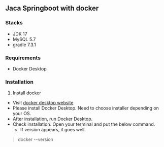 ## Jaca Springboot with docker

### Stacks
- JDK 17
- MySQL 5.7
- gradle 7.3.1

### Requirements
- Docker Desktop

### Installation
1. Install docker
- Visit [docker desktop website](https://www.docker.com/products/docker-desktop/)
- Please install Docker Desktop. Need to choose installer depending on your OS.
- After installation, run Docker Desktop.
- Check installation. Open your terminal and put the below command.
  - If version appears, it goes well.
> docker --version
